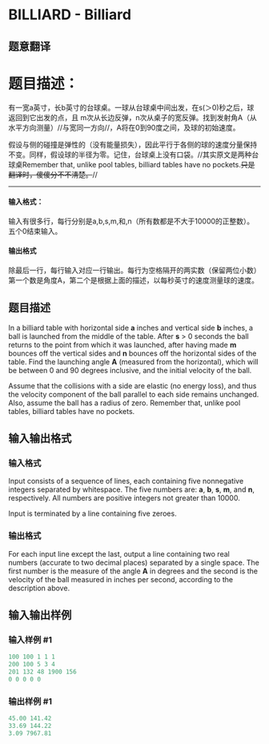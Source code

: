 # BILLIARD - Billiard

## 题意翻译

# 题目描述：

有一宽a英寸，长b英寸的台球桌。一球从台球桌中间出发，在s(＞0)秒之后，球返回到它出发的点，且 m次从长边反弹，n次从桌子的宽反弹。找到发射角A（从水平方向测量）//与宽同一方向//，A将在0到90度之间，及球的初始速度。

假设与侧的碰撞是弹性的（没有能量损失），因此平行于各侧的球的速度分量保持不变。同样，假设球的半径为零。记住，台球桌上没有口袋。//其实原文是两种台球桌Remember that, unlike pool tables, billiard tables have no pockets.~~只是翻译时，傻傻分不不清楚。~~//

------------

#### 输入格式：

输入有很多行，每行分别是a,b,s,m,和,n（所有数都是不大于10000的正整数）。五个0结束输入。

#### 输出格式

除最后一行，每行输入对应一行输出。每行为空格隔开的两实数（保留两位小数）第一个数是角度A，第二个是根据上面的描述，以每秒英寸的速度测量球的速度。

## 题目描述

In a billiard table with horizontal side **a** inches and vertical side **b** inches, a ball is launched from the middle of the table. After **s** > 0 seconds the ball returns to the point from which it was launched, after having made **m** bounces off the vertical sides and **n** bounces off the horizontal sides of the table. Find the launching angle **A** (measured from the horizontal), which will be between 0 and 90 degrees inclusive, and the initial velocity of the ball.

Assume that the collisions with a side are elastic (no energy loss), and thus the velocity component of the ball parallel to each side remains unchanged. Also, assume the ball has a radius of zero. Remember that, unlike pool tables, billiard tables have no pockets.

## 输入输出格式

### 输入格式

Input consists of a sequence of lines, each containing five nonnegative integers separated by whitespace. The five numbers are: **a**, **b**, **s**, **m**, and **n**, respectively. All numbers are positive integers not greater than 10000.

Input is terminated by a line containing five zeroes.

### 输出格式

For each input line except the last, output a line containing two real numbers (accurate to two decimal places) separated by a single space. The first number is the measure of the angle **A** in degrees and the second is the velocity of the ball measured in inches per second, according to the description above.

## 输入输出样例

### 输入样例 #1

```cpp
100 100 1 1 1
200 100 5 3 4
201 132 48 1900 156
0 0 0 0 0
```


### 输出样例 #1

```cpp
45.00 141.42
33.69 144.22
3.09 7967.81
```


